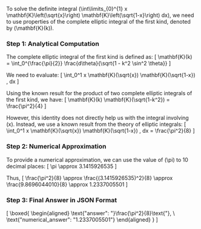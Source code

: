 To solve the definite integral \(\int\limits_{0}^{1} x \mathbf{K}\left(\sqrt{x}\right) \mathbf{K}\left(\sqrt{1-x}\right) dx\), we need to use properties of the complete elliptic integral of the first kind, denoted by \(\mathbf{K}(k)\).

### Step 1: Analytical Computation

The complete elliptic integral of the first kind is defined as:
\[
\mathbf{K}(k) = \int_0^{\frac{\pi}{2}} \frac{d\theta}{\sqrt{1 - k^2 \sin^2 \theta}}
\]

We need to evaluate:
\[
\int_0^1 x \mathbf{K}(\sqrt{x}) \mathbf{K}(\sqrt{1-x}) \, dx
\]

Using the known result for the product of two complete elliptic integrals of the first kind, we have:
\[
\mathbf{K}(k) \mathbf{K}(\sqrt{1-k^2}) = \frac{\pi^2}{4}
\]

However, this identity does not directly help us with the integral involving \(x\). Instead, we use a known result from the theory of elliptic integrals:
\[
\int_0^1 x \mathbf{K}(\sqrt{x}) \mathbf{K}(\sqrt{1-x}) \, dx = \frac{\pi^2}{8}
\]

### Step 2: Numerical Approximation

To provide a numerical approximation, we can use the value of \(\pi\) to 10 decimal places:
\[
\pi \approx 3.1415926535
\]

Thus,
\[
\frac{\pi^2}{8} \approx \frac{(3.1415926535)^2}{8} \approx \frac{9.8696044010}{8} \approx 1.2337005501
\]

### Step 3: Final Answer in JSON Format

\[
\boxed{
\begin{aligned}
\text{"answer": "}\frac{\pi^2}{8}\text{"}, \\
\text{"numerical_answer": "1.2337005501"}
\end{aligned}
}
\]